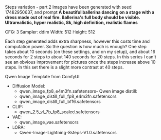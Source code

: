 Steps variation - part 2
Images have been generated with seed 17482950637, and prompt **A beautiful ballerina dancing on a stage with a dress made out of real fire. Ballerina's full body should be visible. Ultrarealistic, hyper realistic, 8k, high definition, realistic flames**


CFG: 3
Sampler: ddim
Width: 512
Height: 512


Each step generated adds extra sharpness, however this costs time and computation power. So the question is how much is enough? One step takes about 10 seconds (on these settings, and on my setup), and about 16 seconds for 2 steps to about 140 seconds for 20 steps. In this series I can't see an obvious improvement for pictures once the steps increase above 10 steps. In this set there is a slight more contrast at 40 steps.


Qwen Image Template from ComfyUI
- Diffusion Model: 
  - qwen_image_fp8_e4m3fn.safetensors- Qwen image distill: 
  - qwen_image_distill_full_fp8_e4m3fn.safetensors
  - qwen_image_distill_full_bf16.safetensors
- CLIP: 
  - qwen_2.5_vl_7b_fp8_scaled.safetensors
- VAE: 
  - qwen_image_vae.safetensors
- LORA: 
  - Qwen-Image-Lightning-8steps-V1.0.safetensors